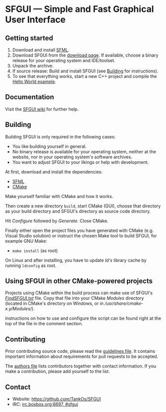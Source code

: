 # SFGUI — Simple and Fast Graphical User Interface

## Getting started

  1. Download and install [SFML](http://sfml-dev.org/).
  2. Download SFGUI from the
     [download page](https://github.com/TankOs/SFGUI/releases). If available,
     choose a binary release for your operating system and IDE/toolset.
  3. Unpack the archive.
  4. If source release: Build and install SFGUI (see [Building](#building) for
     instructions).
  5. To see that everything works, start a new C++ project and compile the
     [Hello World example](https://github.com/TankOs/SFGUI/blob/master/examples/HelloWorld.cpp).

## Documentation

Visit the [SFGUI wiki](https://github.com/TankOs/SFGUI/wiki) for further help.

## Building

Building SFGUI is only required in the following cases:

  * You like building yourself in general.
  * No binary release is available for your operating system, neither at the
    website, nor in your operating system's software archives.
  * You want to adjust SFGUI to your likings or help with development.

At first, download and install the dependencies:

  * [SFML](http://sfml-dev.org/)
  * [CMake](http://cmake.org/)

Make yourself familiar with CMake and how it works.

Then create a new directory `build`, start CMake (GUI), choose that directory
as your build directory and SFGUI's directory as source code directory.

Hit _Configure_ followed by _Generate_. Close CMake.

Finally either open the project files you have generated with CMake (e.g.
Visual Studio solution) or instruct the chosen Make tool to build SFGUI, for
example GNU Make:

  * `make install` (as root)

On Linux and after installing, you have to update _ld's_ library cache by
running `ldconfig` as root.

## Using SFGUI in other CMake-powered projects

Projects using CMake within the build process can make use of SFGUI's
[_FindSFGUI.txt_](https://github.com/TankOs/SFGUI/blob/master/cmake/Modules/FindSFGUI.cmake)
file. Copy that file into your CMake _Modules_ directory (located in CMake's
directory on Windows, or in _/usr/share/cmake-x.y/Modules/_).

Instructions on how to use and configure the script can be found right at the
top of the file in the comment section.

## Contributing

Prior contributing source code, please read the [guidelines
file](https://github.com/TankOs/SFGUI/blob/master/doc/GUIDELINES.md). It
contains important information about requirements for pull requests to be
accepted.

The [authors file](https://github.com/TankOs/SFGUI/blob/master/AUTHORS.md)
lists contributors together with contact information. If you make a
contribution, please add yourself to the list.

## Contact

  * Website: https://github.com/TankOs/SFGUI
  * IRC: [irc.boxbox.org:6697, #sfgui](irc://irc.sfml-dev.org:6697/#sfgui)
